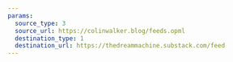 ```yaml
---
params:
  source_type: 3
  source_url: https://colinwalker.blog/feeds.opml
  destination_type: 1
  destination_url: https://thedreammachine.substack.com/feed
---
```

